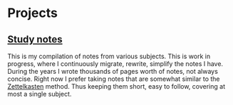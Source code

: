 # Projects

## [Study notes](https://n1o.github.io/study_notes/content.html)

This is my compilation of notes from various subjects. This is work in progress, where I continuously migrate, rewrite, simplify the notes I have. During the years I wrote thousands of pages worth of notes, not always concise. Right now I prefer taking notes that are somewhat similar to the [Zettelkasten](https://en.wikipedia.org/wiki/Zettelkasten) method. Thus keeping them short, easy to follow, covering at most a single subject. 

